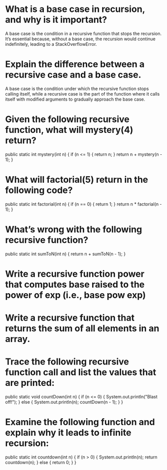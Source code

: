 # What is a base case in recursion, and why is it important?
A base case is the condition in a recursive function that stops the recursion. It’s essential because, without a base case, the recursion would continue indefinitely, leading to a StackOverflowError.
# Explain the difference between a recursive case and a base case.
A base case is the condition under which the recursive function stops calling itself, while a recursive case is the part of the function where it calls itself with modified arguments to gradually approach the base case.
# Given the following recursive function, what will mystery(4) return?
public static int mystery(int n) {
    if (n <= 1) {
        return n;
    }
    return n + mystery(n - 1);
}
# What will factorial(5) return in the following code?

public static int factorial(int n) {
    if (n == 0) {
        return 1;
    }
    return n * factorial(n - 1);
}

# What’s wrong with the following recursive function?

public static int sumToN(int n) {
    return n + sumToN(n - 1);
}

# Write a recursive function power that computes base raised to the power of exp (i.e., base pow exp)

# Write a recursive function that returns the sum of all elements in an array.

# Trace the following recursive function call and list the values that are printed:

public static void countDown(int n) {
    if (n <= 0) {
        System.out.println("Blast off!");
    } else {
        System.out.println(n);
        countDown(n - 1);
    }
}

# Examine the following function and explain why it leads to infinite recursion:
public static int countdown(int n) {
    if (n > 0) {
        System.out.println(n);
        return countdown(n);
    } else {
        return 0;
    }
}
